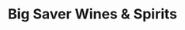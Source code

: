 ---
title: "Big Saver Wines & Spirits"
url: /plainville/big-saver-wines-und-spirits/
shop: Spirituosen
---